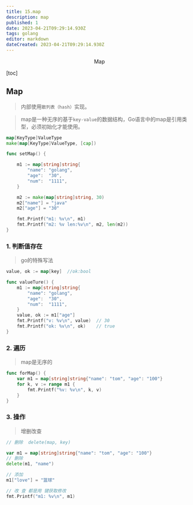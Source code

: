 ```yaml
---
title: 15.map
description: map
published: 1
date: 2023-04-21T09:29:14.930Z
tags: golang
editor: markdown
dateCreated: 2023-04-21T09:29:14.930Z
---
```


<center>Map</center>



[toc]







## Map

> 内部使用`散列表（hash）`实现。

> map是一种无序的基于`key-value`的数据结构，Go语言中的map是引用类型，必须初始化才能使用。

```go
map[KeyType]ValueType
make(map[KeyType]ValueType, [cap])
```

```go
func setMap() {

	m1 := map[string]string{
		"name": "golang",
		"age":  "30",
		"num":  "1111",
	}

	m2 := make(map[string]string, 30)
	m2["name"] = "java"
	m2["age"] = "30"

	fmt.Printf("m1: %v\n", m1)
	fmt.Printf("m2: %v len:%v\n", m2, len(m2))
}
```



### 1. 判断值存在

> go的特殊写法 

```go
value, ok := map[key]  //ok:bool

func valueTure() {
	m1 := map[string]string{
		"name": "golang",
		"age":  "30",
		"num":  "1111",
	}
	value, ok := m1["age"]
	fmt.Printf("v: %v\n", value)  // 30
	fmt.Printf("ok: %v\n", ok)    // true
}
```



### 2. 遍历

> map是无序的

```go
func forMap() {
	var m1 = map[string]string{"name": "tom", "age": "100"}
	for k, v := range m1 {
		fmt.Printf("%v: %v\n", k, v)
	}
}
```



### 3. 操作

> 增删改查

```go
// 删除  delete(map, key)

var m1 = map[string]string{"name": "tom", "age": "100"}
// 删除
delete(m1, "name")

// 添加
m1["love"] = "篮球"

// 改 查 都是用 键获取修改
fmt.Printf("m1: %v\n", m1)
```




















